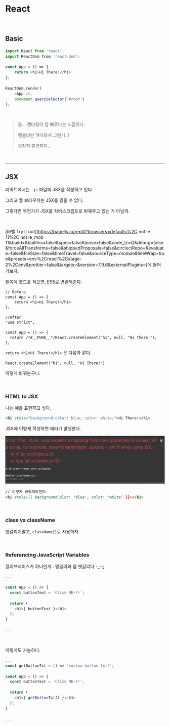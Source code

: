 # React

<br>

## Basic

```typescript
import React from 'react';
import ReactDom from 'react-dom';

const App = () => {
    return <h1>Hi There!</h1>
};

ReactDom.render(
    <App />,
    document.querySelector('#root')
);

```

<br>

> 음... 렌더링이 참 빠르다는 느낌이다.
>
> 앵귤러만 하다와서 그런가..?
>
> 굉장히 깔끔허다..

<br>

---

## JSX



리액트에서는 `.js` 파일에 JSX를 작성하고 있다.

그리고 웹 브라우저는 JSX를 읽을 수 없다.

그렇다면 무언가가 JSX를 자바스크립트로 바꿔주고 있는 거 아닐까.

<br>

[바벨 Try it out](https://babeljs.io/repl#?browsers=defaults%2C not ie 11%2C not ie_mob 11&build=&builtIns=false&spec=false&loose=false&code_lz=Q&debug=false&forceAllTransforms=false&shippedProposals=false&circleciRepo=&evaluate=false&fileSize=false&timeTravel=false&sourceType=module&lineWrap=true&presets=env%2Creact%2Cstage-2%2Cenv&prettier=false&targets=&version=7.9.6&externalPlugins=)에 들어가보자.

왼쪽에 코드를 적으면, ES5로 변환해준다.

```
// Before
const App = () => {
    return <h1>Hi There!</h1>
};

//After
"use strict";

const App = () => {
  return /*#__PURE__*/React.createElement("h1", null, "Hi There!");
};
```

`return <h1>Hi There!</h1>` 은 다음과 같다.

 `React.createElement("h1", null, "Hi There!")` 

이렇게 바뀌는구나.

<br>

### HTML to JSX

나는 얘를 표현하고 싶다.

```html
<h1 style="background-color: blue; color: white;">Hi There!</h1>
```

JSX에 이렇게 작성하면 에러가 발생한다.

![error1](../pic/react1.png)

```html
// 이렇게 바꿔줘야한다.
<h1 style={{ backgroundColor: 'blue', color: 'white' }}></h1>
```

<br>

### class vs className

헷갈리지말고, `className`으로 사용하자.

<br>

### Referencing JavaScript Variables

컬리브레이스가 하나인게.. 앵귤러와 참 헷갈리다 -_-;;

```typescript
...

const App = () => {
  const buttonText = 'Click ME~!!';
  
  return (
  	<h1>{ buttonText }</h1>
  );
}

...
```

<br>

이렇게도 가능하다.

```typescript
...
const getButtonTxt = () => 'custom button txt!';

const App = () => {
  const buttonText = 'Click ME~!!';
  
  return (
  	<h1>{ getButtonTxt() }</h1>
  );
}

...
```

<br>

